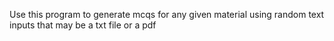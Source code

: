 Use this program to generate mcqs for any given material using random text inputs that may be a txt file or a pdf
